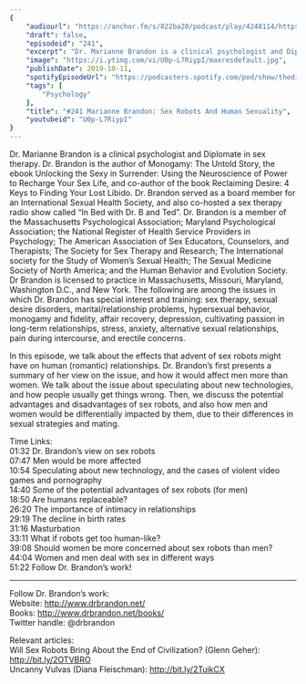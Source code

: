 ```yaml
---
{
	"audiourl": "https://anchor.fm/s/822ba20/podcast/play/4248114/https%3A%2F%2Fd3ctxlq1ktw2nl.cloudfront.net%2Fproduction%2F2019-7-16%2F21094715-44100-2-25184e2c0d531.m4a",
	"draft": false,
	"episodeid": "241",
	"excerpt": "Dr. Marianne Brandon is a clinical psychologist and Diplomate in sex therapy. Dr. Brandon is the author of Monogamy: The Untold Story, the ebook Unlocking the Sexy in Surrender: Using the Neuroscience of Power to Recharge Your Sex Life, and co-author of the book Reclaiming Desire: 4 Keys to Finding Your Lost Libido. Dr. Brandon served as a board member for an International Sexual Health Society, and also co-hosted a sex therapy radio show called “In Bed with Dr. B and Ted”. Dr. Brandon is a member of the Massachusetts Psychological Association; Maryland Psychological Association; the National Register of Health Service Providers in Psychology; The American Association of Sex Educators, Counselors, and Therapists; The Society for Sex Therapy and Research; The International society for the Study of Women’s Sexual Health; The Sexual Medicine Society of North America; and the Human Behavior and Evolution Society. Dr Brandon is licensed to practice in Massachusetts, Missouri, Maryland, Washington D.C., and New York. The following are among the issues in which Dr. Brandon has special interest and training: sex therapy, sexual desire disorders, marital/relationship problems, hypersexual behavior, monogamy and fidelity, affair recovery, depression, cultivating passion in long-term relationships, stress, anxiety, alternative sexual relationships, pain during intercourse, and erectile concerns.  ",
	"image": "https://i.ytimg.com/vi/U0p-L7RiypI/maxresdefault.jpg",
	"publishDate": 2019-10-11,
	"spotifyEpisodeUrl": "https://podcasters.spotify.com/pod/show/thedissenter/episodes/241-Marianne-Brandon-Sex-Robots-And-Human-Sexuality-e5053i",
	"tags": [
		"Psychology"
	],
	"title": "#241 Marianne Brandon: Sex Robots And Human Sexuality",
	"youtubeid": "U0p-L7RiypI"
}
---
```

Dr. Marianne Brandon is a clinical psychologist and Diplomate in sex therapy. Dr. Brandon is the author of Monogamy: The Untold Story, the ebook Unlocking the Sexy in Surrender: Using the Neuroscience of Power to Recharge Your Sex Life, and co-author of the book Reclaiming Desire: 4 Keys to Finding Your Lost Libido. Dr. Brandon served as a board member for an International Sexual Health Society, and also co-hosted a sex therapy radio show called “In Bed with Dr. B and Ted”. Dr. Brandon is a member of the Massachusetts Psychological Association; Maryland Psychological Association; the National Register of Health Service Providers in Psychology; The American Association of Sex Educators, Counselors, and Therapists; The Society for Sex Therapy and Research; The International society for the Study of Women’s Sexual Health; The Sexual Medicine Society of North America; and the Human Behavior and Evolution Society. Dr Brandon is licensed to practice in Massachusetts, Missouri, Maryland, Washington D.C., and New York. The following are among the issues in which Dr. Brandon has special interest and training: sex therapy, sexual desire disorders, marital/relationship problems, hypersexual behavior, monogamy and fidelity, affair recovery, depression, cultivating passion in long-term relationships, stress, anxiety, alternative sexual relationships, pain during intercourse, and erectile concerns.  

In this episode, we talk about the effects that advent of sex robots might have on human (romantic) relationships. Dr. Brandon’s first presents a summary of her view on the issue, and how it would affect men more than women. We talk about the issue about speculating about new technologies, and how people usually get things wrong. Then, we discuss the potential advantages and disadvantages of sex robots, and also how men and women would be differentially impacted by them, due to their differences in sexual strategies and mating.

Time Links:  
<time>01:32</time> Dr. Brandon’s view on sex robots  
<time>07:47</time> Men would be more affected  
<time>10:54</time> Speculating about new technology, and the cases of violent video games and pornography  
<time>14:40</time> Some of the potential advantages of sex robots (for men)  
<time>18:50</time> Are humans replaceable?  
<time>26:20</time> The importance of intimacy in relationships  
<time>29:19</time> The decline in birth rates  
<time>31:16</time> Masturbation  
<time>33:11</time> What if robots get too human-like?  
<time>39:08</time> Should women be more concerned about sex robots than men?  
<time>44:04</time> Women and men deal with sex in different ways  
<time>51:22</time> Follow Dr. Brandon’s work!

---

Follow Dr. Brandon’s work:  
Website: http://www.drbrandon.net/  
Books: http://www.drbrandon.net/books/  
Twitter handle: @drbrandon

Relevant articles:  
Will Sex Robots Bring About the End of Civilization? (Glenn Geher): http://bit.ly/2OTVBRO  
Uncanny Vulvas (Diana Fleischman): http://bit.ly/2TuikCX
